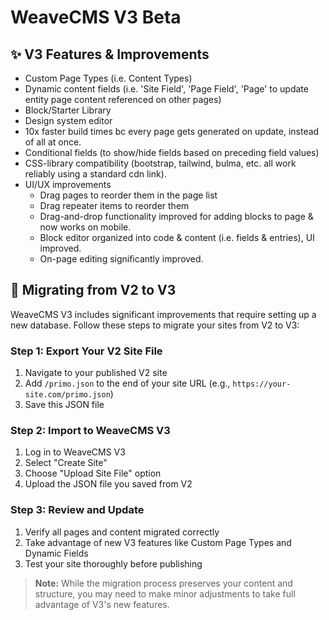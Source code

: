 # WeaveCMS V3 Beta

## ✨ V3 Features & Improvements

- Custom Page Types (i.e. Content Types)
- Dynamic content fields (i.e. 'Site Field', 'Page Field', 'Page' to update entity page content referenced on other pages)
- Block/Starter Library
- Design system editor
- 10x faster build times bc every page gets generated on update, instead of all at once. 
- Conditional fields (to show/hide fields based on preceding field values)
- CSS-library compatibility (bootstrap, tailwind, bulma, etc. all work reliably using a standard cdn link). 
- UI/UX improvements
  - Drag pages to reorder them in the page list
  - Drag repeater items to reorder them
  - Drag-and-drop functionality improved for adding blocks to page & now works on mobile.
  - Block editor organized into code & content (i.e. fields & entries), UI improved.
  - On-page editing significantly improved.

## 🔄 Migrating from V2 to V3

WeaveCMS V3 includes significant improvements that require setting up a new database. Follow these steps to migrate your sites from V2 to V3:

### Step 1: Export Your V2 Site File
1. Navigate to your published V2 site
2. Add `/primo.json` to the end of your site URL (e.g., `https://your-site.com/primo.json`)
3. Save this JSON file

### Step 2: Import to WeaveCMS V3
1. Log in to WeaveCMS V3
2. Select "Create Site"
3. Choose "Upload Site File" option
4. Upload the JSON file you saved from V2

### Step 3: Review and Update
1. Verify all pages and content migrated correctly
2. Take advantage of new V3 features like Custom Page Types and Dynamic Fields
3. Test your site thoroughly before publishing

> **Note:** While the migration process preserves your content and structure, you may need to make minor adjustments to take full advantage of V3's new features.

